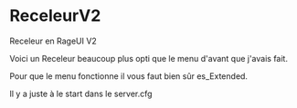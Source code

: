 # ReceleurV2
Receleur en RageUI V2

Voici un Receleur beaucoup plus opti que le menu d'avant que j'avais fait.

Pour que le menu fonctionne il vous faut bien sûr es_Extended.

Il y a juste à le start dans le server.cfg 

